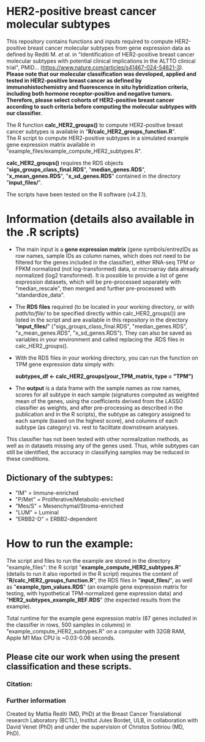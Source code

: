 # HER2-positive breast cancer molecular subtypes
This repository contains functions and inputs required to compute HER2-positive breast cancer molecular subtypes from gene expression data as defined by Rediti M. _et al_. in "Identification of HER2-positive breast cancer molecular subtypes with potential clinical implications in the ALTTO clinical trial", PMID... (https://www.nature.com/articles/s41467-024-54621-3). 
**Please note that our molecular classification was developed, applied and tested in HER2-positive breast cancer as defined by immunohistochemistry and fluorescence in situ hybridization criteria, including both hormone receptor-positive and negative tumors. Therefore, please select cohorts of HER2-positive breast cancer according to such criteria before computing the molecular subtypes with our classifier.**

The R function **calc_HER2_groups()** to compute HER2-positive breast cancer subtypes is available in "**R/calc_HER2_groups_function.R**".  
The R script to compute HER2-positive subtypes in a simulated example gene expression matrix available in "example_files/example_compute_HER2_subtypes.R".

**calc_HER2_groups()** requires the RDS objects "**sigs_groups_class_final.RDS**", "**median_genes.RDS**", "**x_mean_genes.RDS**", "**x_sd_genes.RDS**" contained in the directory "**input_files/**".

The scripts have been tested on the R software (v4.2.1).


# Information (details also available in the .R scripts)
- The main input is a **gene expression matrix** (gene symbols/entrezIDs as row names, sample IDs as column names, which does not need to be filtered for the genes included in the classifier), either RNA-seq TPM or FPKM normalized (not log-transformed) data, or microarray data already normalized (log2 transformed). 
It is possible to provide a list of gene expression datasets, which will be pre-processed separately with "median_rescale", then merged and further pre-processed with "standardize_data".
- The **RDS files** required (to be located in your working directory, or with _path/to/file/_ to be specified directly within calc_HER2_groups()) are listed in the script and are available in this repository in the directory "**input_files/**" ("sigs_groups_class_final.RDS", "median_genes.RDS", "x_mean_genes.RDS", "x_sd_genes.RDS"). They can also be saved as variables in your environment and called replacing the .RDS files in calc_HER2_groups().
- With the RDS files in your working directory, you can run the function on TPM gene expression data simply with:
  
  **subtypes_df <- calc_HER2_groups(your_TPM_matrix, type = "TPM")**
- The **output** is a data frame with the sample names as row names, scores for all subtype in each sample (signatures computed as weighted mean of the genes, using the coefficients derived from the LASSO classifier as weights, and after pre-processing as described in the publication and in the R scripts), the subtype as category assigned to each sample (based on the highest score), and columns of each subtype (as category) vs. rest to facilitate downstream analyses.

This classifier has not been tested with other normalization methods, as well as in datasets missing any of the genes used. Thus, while subtypes can still be identified, the accuracy in classifying samples may be reduced in these conditions.


## Dictionary of the subtypes:
- "IM" = Immune-enriched          
- "P/Met" = Proliferative/Metabolic-enriched  
- "Mes/S" = Mesenchymal/Stroma-enriched  
- "LUM" = Luminal  
- "ERBB2-D" = ERBB2-dependent  


# How to run the example:
The script and files to run the example are stored in the directory "example_files": the R script "**example_compute_HER2_subtypes.R**" (details to run it also reported in the R script) requires the content of "**R/calc_HER2_groups_function.R**", the RDS files in "**input_files/**", as well as "**example_tpm_values.RDS**" (an example gene expression matrix for testing, with hypothetical TPM-normalized gene expression data) and "**HER2_subtypes_example_REF.RDS**" (the expected results from the example).

Total runtime for the example gene expression matrix (87 genes included in the classifier in rows, 500 samples in columns) in "example_compute_HER2_subtypes.R" on a computer with 32GB RAM, Apple M1 Max CPU is ~0.03-0.06 seconds.

## Please cite our work when using the present classification and these scripts.

### Citation:

### Further information
Created by Mattia Rediti (MD, PhD) at the Breast Cancer Translational research Laboratory (BCTL), Institut Jules Bordet, ULB, in collaboration with David Venet (PhD) and under the supervision of Christos Sotiriou (MD, PhD).




